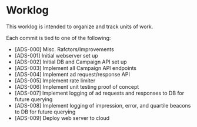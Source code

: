 # Worklog

This worklog is intended to organize and track units of work.

Each commit is tied to one of the following:

- [ADS-000] Misc. Rafctors/Improvements
- [ADS-001] Initial webserver set up
- [ADS-002] Initial DB and Campaign API set up 
- [ADS-003] Implement all Campaign API endpoints
- [ADS-004] Implement ad request/response API
- [ADS-005] Implement rate limiter
- [ADS-006] Implement unit testing proof of concept
- [ADS-007] Implement logging of ad requests and responses to DB for future querying
- [ADS-008] Implement logging of impression, error, and quartile beacons to DB for future querying
- [ADS-009] Deploy web server to cloud
